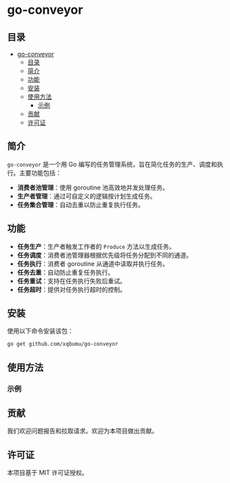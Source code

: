# go-conveyor

## 目录

- [go-conveyor](#go-conveyor)
	- [目录](#目录)
	- [简介](#简介)
	- [功能](#功能)
	- [安装](#安装)
	- [使用方法](#使用方法)
		- [示例](#示例)
	- [贡献](#贡献)
	- [许可证](#许可证)

## 简介

`go-conveyor` 是一个用 Go 编写的任务管理系统，旨在简化任务的生产、调度和执行。主要功能包括：

* **消费者池管理**：使用 goroutine 池高效地并发处理任务。
* **生产者管理**：通过可自定义的逻辑按计划生成任务。
* **任务集合管理**：自动去重以防止重复执行任务。

## 功能

* **任务生产**：生产者触发工作者的 `Produce` 方法以生成任务。
* **任务调度**：消费者池管理器根据优先级将任务分配到不同的通道。
* **任务执行**：消费者 goroutine 从通道中读取并执行任务。
* **任务去重**：自动防止重复任务执行。
* **任务重试**：支持在任务执行失败后重试。
* **任务超时**：提供对任务执行超时的控制。

## 安装

使用以下命令安装该包：

```bash
go get github.com/xqbumu/go-conveyor
```

## 使用方法

### 示例


## 贡献

我们欢迎问题报告和拉取请求。欢迎为本项目做出贡献。

## 许可证

本项目基于 MIT 许可证授权。